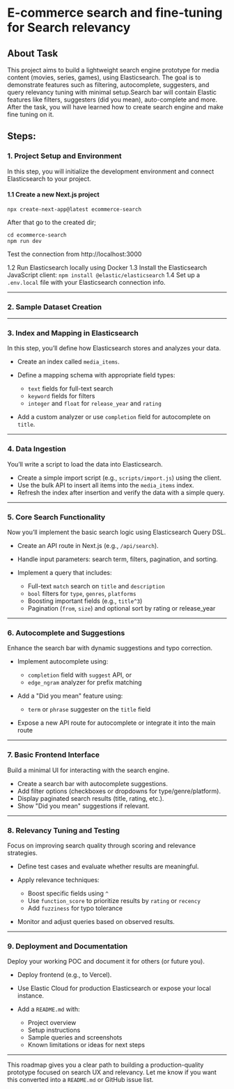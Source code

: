 # E-commerce search and fine-tuning for Search relevancy

## About Task
This project aims to build a lightweight search engine prototype for media content (movies, series, games), using Elasticsearch. The goal is to demonstrate features such as filtering, autocomplete, suggesters, and query relevancy tuning with minimal setup.Search bar will contain Elastic features like filters, suggesters (did you mean), auto-complete and more. After the task, you will have learned how to create search engine and make fine tuning on it.

## Steps:

### 1. Project Setup and Environment

In this step, you will initialize the development environment and connect Elasticsearch to your project.

#### 1.1 Create a new Next.js project
``` 
npx create-next-app@latest ecommerce-search
 ```
After that go to the created dir;
 
 ```
cd ecommerce-search
npm run dev
 ```
Test the connection from http://localhost:3000


1.2 Run Elasticsearch locally using Docker
1.3 Install the Elasticsearch JavaScript client:
  `npm install @elastic/elasticsearch`
1.4 Set up a `.env.local` file with your Elasticsearch connection info.

---

### 2. Sample Dataset Creation


---

### 3. Index and Mapping in Elasticsearch

In this step, you’ll define how Elasticsearch stores and analyzes your data.

* Create an index called `media_items`.
* Define a mapping schema with appropriate field types:

  * `text` fields for full-text search 
  * `keyword` fields for filters 
  * `integer` and `float` for `release_year` and `rating`
* Add a custom analyzer or use `completion` field for autocomplete on `title`.

---

### 4. Data Ingestion

You’ll write a script to load the data into Elasticsearch.

* Create a simple import script (e.g., `scripts/import.js`) using the client.
* Use the bulk API to insert all items into the `media_items` index.
* Refresh the index after insertion and verify the data with a simple query.

---

### 5. Core Search Functionality

Now you’ll implement the basic search logic using Elasticsearch Query DSL.

* Create an API route in Next.js (e.g., `/api/search`).
* Handle input parameters: search term, filters, pagination, and sorting.
* Implement a query that includes:

  * Full-text `match` search on `title` and `description`
  * `bool` filters for `type`, `genres`, `platforms`
  * Boosting important fields (e.g., `title^3`)
  * Pagination (`from`, `size`) and optional sort by rating or release\_year

---

### 6. Autocomplete and Suggestions

Enhance the search bar with dynamic suggestions and typo correction.

* Implement autocomplete using:

  * `completion` field with `suggest` API, or
  * `edge_ngram` analyzer for prefix matching
* Add a "Did you mean" feature using:

  * `term` or `phrase` suggester on the `title` field
* Expose a new API route for autocomplete or integrate it into the main route

---

### 7. Basic Frontend Interface

Build a minimal UI for interacting with the search engine.

* Create a search bar with autocomplete suggestions.
* Add filter options (checkboxes or dropdowns for type/genre/platform).
* Display paginated search results (title, rating, etc.).
* Show "Did you mean" suggestions if relevant.

---

### 8. Relevancy Tuning and Testing

Focus on improving search quality through scoring and relevance strategies.

* Define test cases and evaluate whether results are meaningful.
* Apply relevance techniques:

  * Boost specific fields using `^`
  * Use `function_score` to prioritize results by `rating` or `recency`
  * Add `fuzziness` for typo tolerance
* Monitor and adjust queries based on observed results.

---

### 9. Deployment and Documentation

Deploy your working POC and document it for others (or future you).

* Deploy frontend (e.g., to Vercel).
* Use Elastic Cloud for production Elasticsearch or expose your local instance.
* Add a `README.md` with:

  * Project overview
  * Setup instructions
  * Sample queries and screenshots
  * Known limitations or ideas for next steps

---

This roadmap gives you a clear path to building a production-quality prototype focused on search UX and relevancy. Let me know if you want this converted into a `README.md` or GitHub issue list.














